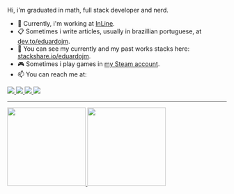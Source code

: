 Hi, i'm graduated in math, full stack developer and nerd.

- :briefcase: Currently, i'm working at [InLine](https://www.inlinetech.com.br/).
- :clipboard: Sometimes i write articles, usually in brazillian portuguese, at [dev.to/eduardojm](https://dev.to/eduardojm).
- :toolbox: You can see my currently and my past works stacks here: [stackshare.io/eduardojm](https://stackshare.io/eduardojm/stacks).
- :video_game: Sometimes i play games in [my Steam account](https://steamcommunity.com/profiles/76561198146153328/).
- :mailbox: You can reach me at:

<p>
    <a href="https://github.com/EduardoJM">
        <img src="https://img.shields.io/badge/-Github-000?style=for-the-badge&logo=Github&logoColor=white&link=https://github.com/EduardoJM">
    </a>
    <a href="https://www.linkedin.com/in/edujso/">
        <img src="https://img.shields.io/badge/-LinkedIn-blue?style=for-the-badge&logo=Linkedin&logoColor=white&link=https://www.linkedin.com/in/edujso/">
    </a>
    <a href="https://www.instagram.com/edu.js.o/">
        <img src="https://img.shields.io/badge/-Instagram-E4405F?style=for-the-badge&labelColor=E4405F&logo=instagram&logoColor=white&link=https://www.instagram.com/edu.js.o/">
    </a>
    <a href="mailto:eduardo_y05@outlook.com">
        <img src="https://img.shields.io/badge/-Outlook-0078d4?style=for-the-badge&labelColor=0078d4&logo=microsoft-outlook&logoColor=FFFFFF&link=mailto:eduardo_y05@outlook.com">
    </a>
</p>

---

<div>
    <a href="https://github.com/EduardoJM">
        <img height="180em" src="https://github-readme-stats.vercel.app/api?username=EduardoJM&show_icons=true&theme=omni&count_private=true"/>
        <img height="180em" src="https://github-readme-stats.vercel.app/api/top-langs/?username=EduardoJM&layout=compact&langs_count=7&theme=omni"/>
    </a>
</div>
